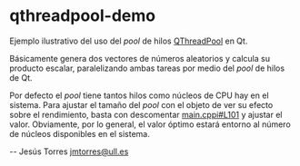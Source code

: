 qthreadpool-demo
================

Ejemplo ilustrativo del uso del _pool_ de hilos [QThreadPool](http://qt-project.org/doc/qt-5.0/qtcore/qthreadpool.html) en Qt.

Básicamente genera dos vectores de números aleatorios y calcula su producto escalar, paralelizando ambas tareas por medio del _pool_ de hilos de Qt.

Por defecto el _pool_ tiene tantos hilos como núcleos de CPU hay en el sistema. Para ajustar el tamaño del _pool_ con el objeto de ver su efecto sobre el rendimiento, basta con descomentar [main.cppi#L101](main.cpp#L101) y ajustar el valor. Obviamente, por lo general, el valor óptimo estará entorno al número de núcleos disponibles en el sistema.

-- Jesús Torres <jmtorres@ull.es>
